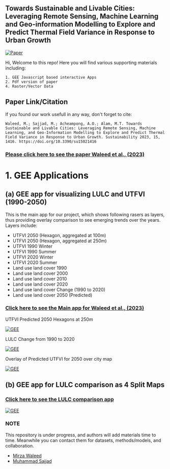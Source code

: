 ## Towards Sustainable and Livable Cities: Leveraging Remote Sensing, Machine Learning and Geo-information Modelling to Explore and Predict Thermal Field Variance in Response to Urban Growth

[![Paper](https://i.imgur.com/9U5pKD4.png)](https://www.mdpi.com/2071-1050/15/2/1416)

Hi, Welcome to this repo!
Here you will find various supporting materials including:

    1. GEE Javascript based interactive Apps
    2. Pdf version of paper
    4. Raster/Vector Data

## Paper Link/Citation
If you found our work usefull in any way, don't forget to cite:
```
Waleed, M.; Sajjad, M.; Acheampong, A.O.; Alam, M.T. Towards Sustainable and Livable Cities: Leveraging Remote Sensing, Machine Learning, and Geo-Information Modelling to Explore and Predict Thermal Field Variance in Response to Urban Growth. Sustainability 2023, 15, 1416. https://doi.org/10.3390/su15021416
```

### [Please click here to see the paper Waleed et al., (2023)](https://www.mdpi.com/2071-1050/15/2/1416)


# 1. GEE Applications
## (a) GEE app for visualizing LULC and UTFVI (1990-2050)

This is the main app for our project, which shows following rasers as layers, thus providing overlay comparison to see emerging trends over the years. Layers include:
- UTFVI 2050 (Hexagon, aggregated at 100m)
- UTFVI 2050 (Hexagon, aggregated at 250m)
- UTFVI 1990 Winter
- UTFVI 1990 Summer
- UTFVI 2020 Winter
- UTFVI 2020 Summer
- Land use land cover 1990
- Land use land cover 2000
- Land use land cover 2010
- Land use land cover 2020
- Land use land cover Change (1990 to 2020)
- Land use land cover 2050 (Predicted)

### **[Click here to see the Main app for Waleed et al., (2023)](https://waleedgis.users.earthengine.app/view/bwp-lulc-utfvi)**

UTFVI Predicted 2050 Hexagons at 250m 

[![GEE](https://imgur.com/ThlrNW8.png)](https://waleedgis.users.earthengine.app/view/bwp-lulc-utfvi)

LULC Change from 1990 to 2020

[![GEE](https://imgur.com/trDDU4m.png)](https://waleedgis.users.earthengine.app/view/bwp-lulc-utfvi)

Overlay of Predicted UTFVI for 2050 over city map

[![GEE](https://imgur.com/IjxOTnc.png)](https://waleedgis.users.earthengine.app/view/bwp-lulc-utfvi)

## (b) GEE app for LULC comparison as 4 Split Maps

### **[Click here to see the LULC comparison app](https://waleedgis.users.earthengine.app/view/bwp-split-map)**

[![GEE](https://imgur.com/oJVOMEe.png)](https://waleedgis.users.earthengine.app/view/bwp-split-map)

### NOTE
This repository is under progress, and authors will add materials time to time. Meanwhile you can contact them for datasets, methods/models, and collaboration.

- [Mirza Waleed](mailto:waleedgeo@outlook.com)
- [Muhammad Sajjad](mailto:mah.sajjad@hotmail.com)
